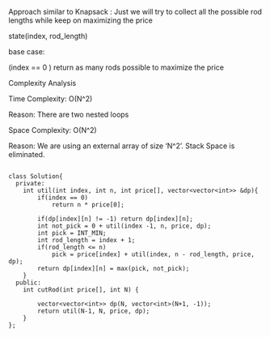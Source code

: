Approach similar to Knapsack : Just we will try to collect all the possible rod lengths while keep on maximizing the price

state(index, rod_length)

base case:

(index == 0 ) return as many rods possible to maximize the price

Complexity Analysis

Time Complexity: O(N^2)

Reason: There are two nested loops

Space Complexity: O(N^2)

Reason: We are using an external array of size ‘N^2’. Stack Space is eliminated.

```

class Solution{
  private:
    int util(int index, int n, int price[], vector<vector<int>> &dp){
        if(index == 0)
            return n * price[0];

        if(dp[index][n] != -1) return dp[index][n];
        int not_pick = 0 + util(index -1, n, price, dp);
        int pick = INT_MIN;
        int rod_length = index + 1;
        if(rod_length <= n)
            pick = price[index] + util(index, n - rod_length, price, dp);
        return dp[index][n] = max(pick, not_pick);
    }
  public:
    int cutRod(int price[], int N) {

        vector<vector<int>> dp(N, vector<int>(N+1, -1));
        return util(N-1, N, price, dp);
    }
};
```
